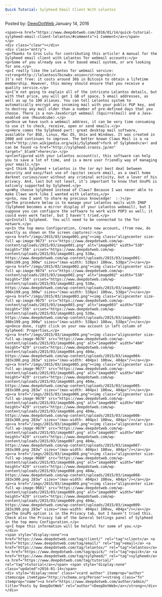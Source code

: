 ```yaml
---
Quick Tutorial: Sylpheed Email Client With Lelantos
---
```

<article class="post-listing post-9672 post type-post status-publish format-standard has-post-thumbnail hentry category-deepdot-news tag-client tag-email tag-lelantos tag-quick tag-sylpheed tag-tutorial">
    <div class="post-inner">
    <p class="post-meta">
    <span>Posted by: <a href="https://www.deepdotweb.com/author/admin/" title="">DeepDotWeb </a></span>
    <span>January 14, 2016</span>
    
    <span><a href="https://www.deepdotweb.com/2016/01/14/quick-tutorial-sylpheed-email-client-lelantos/#comments">1 Comment</a></span>
    </p>
    <div class="clear"></div>
    <div class="entry">
    <p>Thanks to Gros Lulu for contributing this article! A manual for the Sylpheed email client with Lelantos Tor webmail accounts:</p>
    <p>Some of you already use a Tor based email system, or are looking for one.</p>
    <p>I really like the Lelantos Tor webmail service: <strong>http://lelantoss7bcnwbv.onion</strong><br/>
    It’s not free: it costs around 30$ in Bitcoin to obtain a lifetime membership. However, this money should ensure that you receive a quality service.</p>
    <p>I’m not going to explain all of the intricate Lelantos details, but with that price, you will get 1 GB of space, 5 email addresses, as well as up to 100 aliases. You can tell Lelantos system to automatically encrypt any incoming mail with your public PGP key, and to destroy any mail older than a number of pre-defined days that you choose. There is a non-JavaScript webmail (Squirrelmail) and a Java-enabled one (Roundcube).</p>
    <p>Once we have such a webmail address, it can be very time consuming to use it to check, receive, open or send emails.</p>
    <p>Here comes the Sylpheed part: great desktop mail software, available for BSD, Linux, Mac OS, Unix and Windows. It was created in 2000 and continues to improve. The better known Claws Mail is a <a href="http://en.wikipedia.org/wiki/Sylpheed">fork of Sylpheed</a>! and can be found <a href="http://sylpheed.sraoss.jp/en" target="_blank">here</a>.</p>
    <p>Configured with your Lelantos account(s), this software can help you to save a lot of time, and is a more user friendly way of managing your emails.</p>
    <p>I think Sylpheed + Lelantos is the (or my) best deal between security and easy/fast use of (quite) secure email, as a small home darknet curious/user without any criminal activity, but a lover of his privacy. And, last but not least, it’s important to know that GnuPG is natively supported by Sylpheed.</p>
    <p>Why choose Sylpheed instead of Claws? Because I was never able to make Claws work like I wanted with Lelantos…</p>
    <p>So, now I want to share my precious knowledge!  :-)</p>
    <p>The procedure below is to manage your Lelantos mails with IMAP (Sylpheed becomes a mirror display of your Lelantos webmail), but I suppose you can configure the software to work with POP3 as well; it could even work faster, but I haven’t tried.</p>
    <p>Install Sylpheed.  You will need to be connected to the Tor network.</p>
    <p>In the top menu Configuration, Create new account… (from now, do exactly as shown on the screen captures):</p>
    <p><a href="/imgs/2015/03/image001.png"><img class="aligncenter size-full wp-image-9673" src="https://www.deepdotweb.com/wp-content/uploads/2015/03/image001.png" alt="image001" width="538" height="356" srcset="https://www.deepdotweb.com/wp-content/uploads/2015/03/image001.png 538w, https://www.deepdotweb.com/wp-content/uploads/2015/03/image001-300x199.png 300w" sizes="(max-width: 538px) 100vw, 538px"/></a></p>
    <p><a href="/imgs/2015/03/image002.png"><img class="aligncenter size-full wp-image-9674" src="https://www.deepdotweb.com/wp-content/uploads/2015/03/image002.png" alt="image002" width="538" height="356" srcset="https://www.deepdotweb.com/wp-content/uploads/2015/03/image002.png 538w, https://www.deepdotweb.com/wp-content/uploads/2015/03/image002-300x199.png 300w" sizes="(max-width: 538px) 100vw, 538px"/></a></p>
    <p><a href="/imgs/2015/03/image003.png"><img class="aligncenter size-full wp-image-9675" src="https://www.deepdotweb.com/wp-content/uploads/2015/03/image003.png" alt="image003" width="538" height="356" srcset="https://www.deepdotweb.com/wp-content/uploads/2015/03/image003.png 538w, https://www.deepdotweb.com/wp-content/uploads/2015/03/image003-300x199.png 300w" sizes="(max-width: 538px) 100vw, 538px"/></a></p>
    <p>Once done, right click on your new account in left column of Sylpheed: Properties…</p>
    <p><a href="/imgs/2015/03/image004.png"><img class="aligncenter size-full wp-image-9676" src="https://www.deepdotweb.com/wp-content/uploads/2015/03/image004.png" alt="image004" width="404" height="429" srcset="https://www.deepdotweb.com/wp-content/uploads/2015/03/image004.png 404w, https://www.deepdotweb.com/wp-content/uploads/2015/03/image004-283x300.png 283w" sizes="(max-width: 404px) 100vw, 404px"/></a></p>
    <p><a href="/imgs/2015/03/image005.png"><img class="aligncenter size-full wp-image-9677" src="https://www.deepdotweb.com/wp-content/uploads/2015/03/image005.png" alt="image005" width="404" height="429" srcset="https://www.deepdotweb.com/wp-content/uploads/2015/03/image005.png 404w, https://www.deepdotweb.com/wp-content/uploads/2015/03/image005-283x300.png 283w" sizes="(max-width: 404px) 100vw, 404px"/></a></p>
    <p><a href="/imgs/2015/03/image006.png"><img class="aligncenter size-full wp-image-9678" src="https://www.deepdotweb.com/wp-content/uploads/2015/03/image006.png" alt="image006" width="404" height="429" srcset="https://www.deepdotweb.com/wp-content/uploads/2015/03/image006.png 404w, https://www.deepdotweb.com/wp-content/uploads/2015/03/image006-283x300.png 283w" sizes="(max-width: 404px) 100vw, 404px"/></a></p>
    <p><a href="/imgs/2015/03/image007.png"><img class="aligncenter size-full wp-image-9679" src="https://www.deepdotweb.com/wp-content/uploads/2015/03/image007.png" alt="image007" width="404" height="429" srcset="https://www.deepdotweb.com/wp-content/uploads/2015/03/image007.png 404w, https://www.deepdotweb.com/wp-content/uploads/2015/03/image007-283x300.png 283w" sizes="(max-width: 404px) 100vw, 404px"/></a></p>
    <p><a href="/imgs/2015/03/image008.png"><img class="aligncenter size-full wp-image-9680" src="https://www.deepdotweb.com/wp-content/uploads/2015/03/image008.png" alt="image008" width="404" height="429" srcset="https://www.deepdotweb.com/wp-content/uploads/2015/03/image008.png 404w, https://www.deepdotweb.com/wp-content/uploads/2015/03/image008-283x300.png 283w" sizes="(max-width: 404px) 100vw, 404px"/></a></p>
    <p><a href="/imgs/2015/03/image009.png"><img class="aligncenter size-full wp-image-9681" src="https://www.deepdotweb.com/wp-content/uploads/2015/03/image009.png" alt="image009" width="404" height="429" srcset="https://www.deepdotweb.com/wp-content/uploads/2015/03/image009.png 404w, https://www.deepdotweb.com/wp-content/uploads/2015/03/image009-283x300.png 283w" sizes="(max-width: 404px) 100vw, 404px"/></a></p>
    <p>The GnuPG option is in the Privacy tab, but I haven’t tried this. Check also the Privacy tab of the General Settings panel of Sylpheed in the top menu Configuration.</p>
    <p>I hope this information will be helpful for some of you.</p>
    </div>
    <span style="display:none"><a href="https://www.deepdotweb.com/tag/client/" rel="tag">client</a> <a href="https://www.deepdotweb.com/tag/email/" rel="tag">email</a> <a href="https://www.deepdotweb.com/tag/lelantos/" rel="tag">lelantos</a> <a href="https://www.deepdotweb.com/tag/quick/" rel="tag">quick</a> <a href="https://www.deepdotweb.com/tag/sylpheed/" rel="tag">sylpheed</a> <a href="https://www.deepdotweb.com/tag/tutorial/" rel="tag">tutorial</a></span> <span style="display:none" class="updated">2016-01-14</span>
    <div style="display:none" class="vcard author" itemprop="author" itemscope itemtype="http://schema.org/Person"><strong class="fn" itemprop="name"><a href="https://www.deepdotweb.com/author/admin/" title="Posts by DeepDotWeb" rel="author">DeepDotWeb</a></strong></div>
    </div>
</article>

